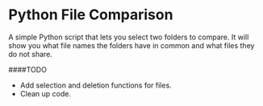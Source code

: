 # Python File Comparison

A simple Python script that lets you select two folders to compare. It will show you what file names the folders have in common and what files they do not share.


####TODO
 - Add selection and deletion functions for files.
 - Clean up code.
